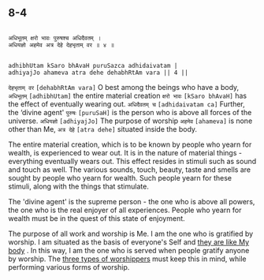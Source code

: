 ## 8-4


```shloka-sa

अधिभूतम् क्षरो भावः पुरुषश्च अधिदैवतम् ।
अधियज्ञो अहमेव अत्र देहे देहभृताम् वर ॥ ४ ॥

```
```shloka-sa-hk

adhibhUtam kSaro bhAvaH puruSazca adhidaivatam |
adhiyajJo ahameva atra dehe dehabhRtAm vara || 4 ||

```
`देहभृताम् वर` `[dehabhRtAm vara]` O best among the beings who have a body, `अधिभूतम्` `[adhibhUtam]` the entire material creation `क्षरो भावः` `[kSaro bhAvaH]` has the effect of eventually wearing out. `अधिदैवतम् च` `[adhidaivatam ca]` Further, the ‘divine agent' `पुरुषः` `[puruSaH]` is the person who is above all forces of the universe. `अधियज्ञो` `[adhiyajJo]` The purpose of worship `अहमेव` `[ahameva]` is none other than Me, `अत्र देहे` `[atra dehe]` situated inside the body.

The entire material creation, which is to be known by people who yearn for wealth, is experienced to wear out. It is in the nature of material things - everything eventually wears out. This effect resides in stimuli such as sound and touch as well. The various sounds, touch, beauty, taste and smells are sought by people who yearn for wealth. Such people yearn for these stimuli, along with the things that stimulate. 

The 'divine agent' is the supreme person - the one who is above all powers, the one who is the real enjoyer of all experiences. People who yearn for wealth must be in the quest of this state of enjoyment.

The purpose of all work and worship is Me. I am the one who is gratified by worship. I am situated as the basis of everyone's Self and 
[they are like My body](universe_as_his_body)
. In this way, I am the one who is served when people gratify anyone by worship. The 
[three types of worshippers](three_types_of_worshippers)
 must keep this in mind, while performing various forms of worship.


